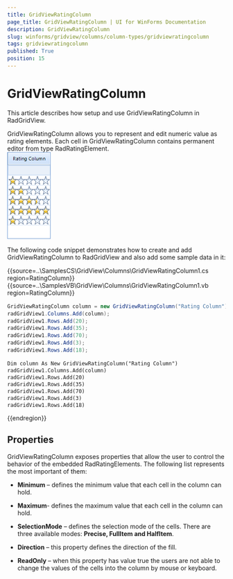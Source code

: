 ```yaml
---
title: GridViewRatingColumn
page_title: GridViewRatingColumn | UI for WinForms Documentation
description: GridViewRatingColumn
slug: winforms/gridview/columns/column-types/gridviewratingcolumn
tags: gridviewratingcolumn
published: True
position: 15
---
```


# GridViewRatingColumn



This article describes how setup and use GridViewRatingColumn in RadGridView.

GridViewRatingColumn allows you to represent and edit numeric value as rating elements. Each cell in GridViewRatingColumn contains permanent editor from type RadRatingElement. <br>![gridview-columns-gridviewratingcolumn 001](images/gridview-columns-gridviewratingcolumn001.png)

The following code snippet demonstrates how to create and add GridViewRatingColumn to RadGridView and also add some sample data in it:

{{source=..\SamplesCS\GridView\Columns\GridViewRatingColumn1.cs region=RatingColumn}} 
{{source=..\SamplesVB\GridView\Columns\GridViewRatingColumn1.vb region=RatingColumn}} 

````C#
GridViewRatingColumn column = new GridViewRatingColumn("Rating Column");
radGridView1.Columns.Add(column);
radGridView1.Rows.Add(20);
radGridView1.Rows.Add(35);
radGridView1.Rows.Add(70);
radGridView1.Rows.Add(3);
radGridView1.Rows.Add(18);

````
````VB.NET
Dim column As New GridViewRatingColumn("Rating Column")
radGridView1.Columns.Add(column)
radGridView1.Rows.Add(20)
radGridView1.Rows.Add(35)
radGridView1.Rows.Add(70)
radGridView1.Rows.Add(3)
radGridView1.Rows.Add(18)

````

{{endregion}} 

## Properties

GridViewRatingColumn exposes properties that allow the user to control the behavior of the embedded RadRatingElements. The following list represents the most important of them:
        

* __Minimum__ – defines the minimum value that each cell in the column can hold.
            

* __Maximum__- defines the maximum value that each cell in the column can hold.
            

* __SelectionMode__ – defines the selection mode of the cells. There are three available modes: __Precise, FullItem and HalfItem__.
            

* __Direction__ – this property defines the direction of the fill.
            

* __ReadOnly__ – when this property has value true the users are not able to change the values of the cells into the column by mouse or keyboard.
            
